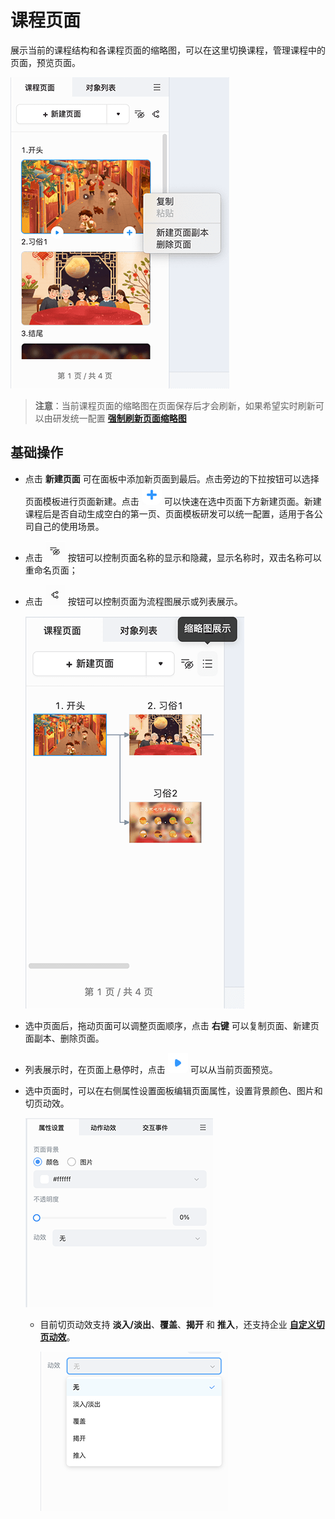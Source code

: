 # 课程页面

展示当前的课程结构和各课程页面的缩略图，可以在这里切换课程，管理课程中的页面，预览页面。

![课程页面](img/Course_page.png)

>**注意**：当前课程页面的缩略图在页面保存后才会刷新，如果希望实时刷新可以由研发统一配置 [**强制刷新页面缩略图**](../developer/refresh-page/index.md)

## 基础操作

- 点击 **新建页面** 可在面板中添加新页面到最后。点击旁边的下拉按钮可以选择页面模板进行页面新建。点击 ![快捷新建](img/new_page.png) 可以快速在选中页面下方新建页面。新建课程后是否自动生成空白的第一页、页面模板研发可以统一配置，适用于各公司自己的使用场景。

- 点击 ![页面名称](img/name.png) 按钮可以控制页面名称的显示和隐藏，显示名称时，双击名称可以重命名页面；

- 点击 ![页面名称](img/flow.png) 按钮可以控制页面为流程图展示或列表展示。

    ![页面流程图](img/page_flow.png)

- 选中页面后，拖动页面可以调整页面顺序，点击 **右键** 可以复制页面、新建页面副本、删除页面。

- 列表展示时，在页面上悬停时，点击 ![预览](img/preview.png) 可以从当前页面预览。

- 选中页面时，可以在右侧属性设置面板编辑页面属性，设置背景颜色、图片和切页动效。

    ![页面属性](img/page_component.png)

    - 目前切页动效支持 **淡入/淡出**、**覆盖**、**揭开** 和 **推入**，还支持企业 [**自定义切页动效**](../developer/develop-page_effect/index.md)。

        ![切页动效](img/page_animation.png)
